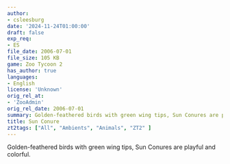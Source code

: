 ```yaml
---
author:
- csleesburg
date: '2024-11-24T01:00:00'
draft: false
exp_req:
- ES
file_date: 2006-07-01
file_size: 105 KB
game: Zoo Tycoon 2
has_author: true
languages:
- English
license: 'Unknown'
orig_rel_at:
- 'ZooAdmin'
orig_rel_date: 2006-07-01
summary: Golden-feathered birds with green wing tips, Sun Conures are playful and colorful.
title: Sun Conure
zt2tags: ["All", "Ambients", "Animals", "ZT2" ]
---
```

Golden-feathered birds with green wing tips, Sun Conures are playful and colorful.
